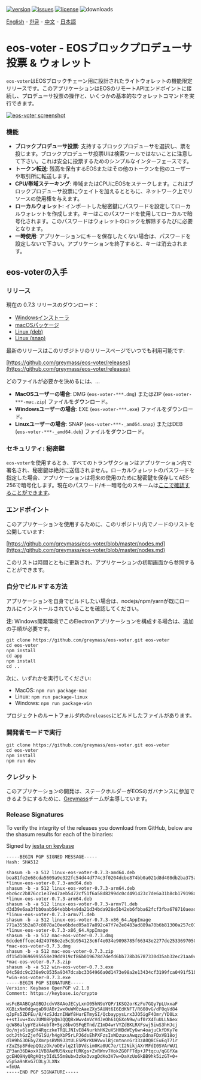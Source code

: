[![version](https://img.shields.io/github/release/greymass/eos-voter/all.svg)](https://github.com/greymass/eos-voter/releases)
[![issues](https://img.shields.io/github/issues/greymass/eos-voter.svg)](https://github.com/greymass/eos-voter/issues)
[![license](https://img.shields.io/badge/license-MIT-blue.svg)](https://raw.githubusercontent.com/greymass/eos-voter/master/LICENSE)
![downloads](https://img.shields.io/github/downloads/greymass/eos-voter/total.svg)

[English](https://github.com/greymass/eos-voter/blob/master/README.md) - [한글](https://github.com/greymass/eos-voter/blob/master/README.kr.md) - [中文](https://github.com/greymass/eos-voter/blob/master/README.zh.md) - [日本語](https://github.com/greymass/eos-voter/blob/master/README.ja.md)

# eos-voter - EOSブロックプロデューサ投票 & ウォレット

`eos-voter`はEOSブロックチェーン用に設計されたライトウォレットの機能限定リリースです。このアプリケーションはEOSのリモートAPIエンドポイントに接続し、プロデューサ投票の操作と、いくつかの基本的なウォレットコマンドを実行できます。

[![eos-voter screenshot](https://raw.githubusercontent.com/greymass/eos-voter/master/eos-voter.png)](https://raw.githubusercontent.com/greymass/eos-voter/master/eos-voter.png)

### 機能

- **ブロックプロデューサ投票**: 支持するブロックプロデューサを選択し、票を投じます。ブロックプロデューサ投票UIは検索ツールではないことに注意して下さい。これは安全に投票するためのシンプルなインターフェースです。
- **トークン転送**: 残高を保有するEOSまたはその他のトークンを他のユーザーや取引所に転送します。
- **CPU/帯域ステーキング**: 帯域またはCPUにEOSをステークします。これはブロックプロデューサ投票にウェイトを加えるとともに、ネットワーク上でリソースの使用権を与えます。
- **ローカルウォレット**: インポートした秘密鍵にパスワードを設定してローカルウォレットを作成します。キーはこのパスワードを使用してローカルで暗号化されます。このパスワードはウォレットのロックを解除するたびに必要となります。
- **一時使用**: アプリケーションにキーを保存したくない場合は、パスワードを設定しないで下さい。アプリケーションを終了すると、キーは消去されます。

## eos-voterの入手

### リリース

現在の 0.7.3 リリースのダウンロード：

- [Windowsインストーラ](https://github.com/greymass/eos-voter/releases/download/v0.7.3/win-eos-voter-0.7.3.exe)
- [macOSパッケージ](https://github.com/greymass/eos-voter/releases/download/v0.7.3/mac-eos-voter-0.7.3.dmg)
- [Linux (deb)](https://github.com/greymass/eos-voter/releases/download/v0.7.3/linux-eos-voter-0.7.3-amd64.deb)
- [Linux (snap)](https://github.com/greymass/eos-voter/releases/download/v0.7.3/linux-eos-voter-0.7.3-amd64.snap)

最新のリリースはこのリポジトリのリリースページでいつでも利用可能です:

[https://github.com/greymass/eos-voter/releases](https://github.com/greymass/eos-voter/releases)

どのファイルが必要かを決めるには、...

- **MacOSユーザーの場合**: DMG (`eos-voter-***.dmg`) またはZIP (`eos-voter-***-mac.zip`) ファイルをダウンロード。
- **Windowsユーザーの場合**: EXE (`eos-voter-***.exe`) ファイルをダウンロード。
- **Linuxユーザーの場合**: SNAP (`eos-voter-***-_amd64.snap`) またはDEB (`eos-voter-***-_amd64.deb`) ファイルをダウンロード。

### セキュリティ: 秘密鍵

`eos-voter`を使用するとき、すべてのトランザクションはアプリケーション内で署名され、秘密鍵は絶対に送信されません。ローカルウォレットのパスワードを指定した場合、アプリケーションは将来の使用のために秘密鍵を保存してAES-256で暗号化します。現在のパスワード/キー暗号化のスキームは[ここで確認することができます](https://github.com/aaroncox/eos-voter/blob/master/app/shared/actions/wallet.js#L71-L86)。

### エンドポイント

このアプリケーションを使用するために、このリポジトリ内でノードのリストを公開しています:

[https://github.com/greymass/eos-voter/blob/master/nodes.md](https://github.com/greymass/eos-voter/blob/master/nodes.md)

このリストは時間とともに更新され、アプリケーションの初期画面から参照することができます。

### 自分でビルドする方法

アプリケーションを自身でビルドしたい場合は、nodejs/npm/yarnが既にローカルにインストールされていることを確認してください。

**注**: Windows開発環境でこのElectronアプリケーションを構成する場合は、追加の手順が必要です。

```
git clone https://github.com/greymass/eos-voter.git eos-voter
cd eos-voter
npm install
cd app
npm install
cd ..
```

次に、いずれかを実行してください:

- MacOS: `npm run package-mac`
- Linux: `npm run package-linux`
- Windows: `npm run package-win`

プロジェクトのルートフォルダ内の`releases`にビルドしたファイルがあります。

### 開発者モードで実行

```
git clone https://github.com/greymass/eos-voter.git eos-voter
cd eos-voter
npm install
npm run dev
```

### クレジット

このアプリケーションの開発は、ステークホルダーがEOSのガバナンスに参加できるようにするために、[Greymass](https://greymass.com)チームが主導しています。

### Release Signatures

To verify the integrity of the releases you download from GitHub, below are the shasum results for each of the binaries:

Signed by [jesta on keybase](https://keybase.io/jesta)

```
-----BEGIN PGP SIGNED MESSAGE-----
Hash: SHA512

shasum -b -a 512 linux-eos-voter-0.7.3-amd64.deb
bea81fe2e68cda5609a9e322fc54d44d774c3f0204dcbe874bb0a021d8d408db2ba375aeab984e5cc44886a66608168f6889b57f1dffce6cc266f3edc1c83d92 *linux-eos-voter-0.7.3-amd64.deb
shasum -b -a 512 linux-eos-voter-0.7.3-arm64.deb
ebc6cc2b876cc1e37e47aeb5472cf51f6a58d8299dc0cd491423c7de6a31b8cb179198ac50e4a3601c48ae87b366fddb1a89e1c7eae57c7428dfc01b60550989 *linux-eos-voter-0.7.3-arm64.deb
shasum -b -a 512 linux-eos-voter-0.7.3-armv7l.deb
d3d39e6aa3fbb0aab564ebbb4a9da21d34bda928e5b42eb6fbba62fcf3fba678710aeade713125b24b8294f3f68f236f3c32cda53e0f251135f3bd329bf236de *linux-eos-voter-0.7.3-armv7l.deb
shasum -b -a 512 linux-eos-voter-0.7.3-x86_64.AppImage
771a355b2a87c8078a10ee6bded05a87a892c47f7e2e8483ad889a70b6b81300a257c07ff99551c3bad99dc5b7e83eaa90d55fc07ab5ae5fcbd3cdf0ce0349e2 *linux-eos-voter-0.7.3-x86_64.AppImage
shasum -b -a 512 mac-eos-voter-0.7.3.dmg
6dcde6ffcec4d249768e2e5c3b954123c6f4e034e9098785f66343e2277de2533697050b9aaec684a33c2ea7c40d60fca104f86bf6809ec4cc4c41d2bfac3272 *mac-eos-voter-0.7.3.dmg
shasum -b -a 512 mac-eos-voter-0.7.3.zip
df15d10696995558e39dd919cf86b019678d7defd6bb778b36787330d35ab32ec21aa0cb4d922f3fa0fa09b98f315d1b99713e63d3251423861f783178d2a158 *mac-eos-voter-0.7.3.zip
shasum -b -a 512 win-eos-voter-0.7.3.exe
04c58dc9c238e9c0535a9347dcabc3364966a0d1473e98a2e13434cf3199fca0491f51b9a945ea2326c8ae203b04f533d730f9aa904168dcfea5b365a2c24a4d *win-eos-voter-0.7.3.exe
-----BEGIN PGP SIGNATURE-----
Version: Keybase OpenPGP v2.1.0
Comment: https://keybase.io/crypto

wsFcBAABCgAGBQJcdvV8AAoJECyLxnO05hN9oYQP/1KSQ2orKzFu7GQy7pLUxxaF
XGBixNm0dqwgaD9UABr2wx0uWW0zAaeZXy5AUNt6I6EdKNFT/R608vG/dFOqVd84
qJpFs5ZDFEu/8/4zSJdznINWf8HurETmySI/QcbaypysLrx3JO5igF4Omr/YD0Lx
++stIuw+Xxv3UM08PpQm3QQQ8xWwv4mVcVdJeOh61QGXoN9w/uf0rX4TuULLNAex
qcW86alypYEak4ubf8+5gz8bvOSFqETnd/Z1mD4wrVYZdBKLRXFswj5iwS3hHJcj
9o/njv6lugDY4RqczkeTRQLJNIvE84NurkhHK2uVSHHBdWEy6wn4oajuCkfDKy7e
odtJthGzZjefGlSU/h4gXbP5rLPJ6dsEhPXFzsIxWDzuxaAwqzpIdnaFDxVB18oj
dlH9hG3OEbyZXmrpsBVN9J3tULESP8rKUHVwvlBjcmtnnnGr33zA0Q8CEuEqT71r
rZuZSp8FdepQOzzOk/oDEvlq2IlDVdsim0Ka0UC7e/tI2NikjAXrMFdI0SVArWU1
ZP3an36DAoxX1VB8AeMU5NxuzfURKgs+ZvRWnv7HokZG0FFTdp+JPtqcu/qGGfXa
gcEHQ9NyQRgKQty3IdL55m8ubw3zke3vxgDdKo3V7w+DaXzUo6kBB9hk5izGT+0+
v5p5a9nKvG7CDLyJLXNx
=fmUA
-----END PGP SIGNATURE-----
```
